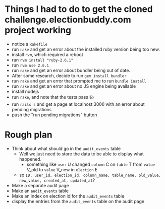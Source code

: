 # Things I had to do to get the cloned challenge.electionbuddy.com project working

* notice a `Rakefile`
* run `rake` and get an error about the installed ruby version being too new.
* install `rvm`, which required a reboot
* run `rvm install "ruby-2.6.1"`
* run `rvm use 2.6.1`
* run `rake` and get an error about bundler being out of date.
* After some research, decide to run `gem install bundler`
* run `rake` and get an error that prompted me to run `bundle install`
* run `rake` and get an error about no JS engine being available
* install nodejs
* run `rake`, and note that the tests pass :+1:
* run `rails s` and get a page at localhost:3000 with an error about pending migrations
* push the "run pending migrations" button

# Rough plan

* Think about what should go in the `audit_events` table
    * Well we just need to store the data to be able to display what happened.
        * something like `user` U changed `column` C on `table` T from `value` V_old to `value` V_new in `election` E
    * so `ID, user_id, election_id, column_name, table_name, old_value, new_value, created_at, updated_at`?
* Make a separate audit page
* Make an `audit_events` table
* Make an index on election id for the `audit_events` table
* display the entries from the `audit_events` table on the audit page
